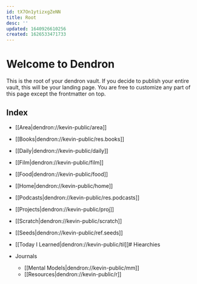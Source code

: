```yaml
---
id: tX7On1ytizxgZeNN
title: Root
desc: ''
updated: 1640926610256
created: 1626533471733
---
```

# Welcome to Dendron

This is the root of your dendron vault. If you decide to publish your entire vault, this will be your landing page. You are free to customize any part of this page except the frontmatter on top. 

## Index
- [[Area|dendron://kevin-public/area]]
- [[Books|dendron://kevin-public/res.books]]
- [[Daily|dendron://kevin-public/daily]]
- [[Film|dendron://kevin-public/film]]
- [[Food|dendron://kevin-public/food]]
- [[Home|dendron://kevin-public/home]]
- [[Podcasts|dendron://kevin-public/res.podcasts]]
- [[Projects|dendron://kevin-public/proj]]
- [[Scratch|dendron://kevin-public/scratch]]
- [[Seeds|dendron://kevin-public/ref.seeds]]
- [[Today I Learned|dendron://kevin-public/til]]# Hiearchies

- Journals
    - [[Mental Models|dendron://kevin-public/mm]]
    - [[Resources|dendron://kevin-public/r]]
